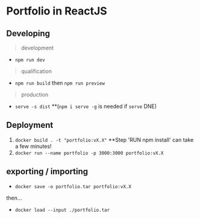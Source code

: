 #  Portfolio in ReactJS

## Developing

>development
- `npm run dev`

>qualification 
- `npm run build` then `npm run preview`

>production
- `serve -s dist` **(`npm i serve -g` is needed if `serve` DNE)

## Deployment

1. `docker build . -t "portfolio:vX.X"` **Step 'RUN npm install' can take a few minutes!
2. `docker run --name portfolio -p 3000:3000 portfolio:vX.X`

## exporting / importing

- `docker save -o portfolio.tar portfolio:vX.X`

then...

- `docker load --input ./portfolio.tar`
